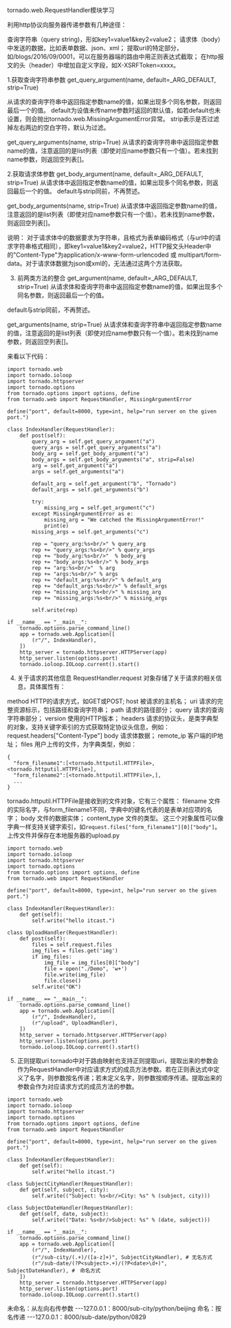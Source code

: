 tornado.web.RequestHandler模块学习

利用http协议向服务器传递参数有几种途径：

查询字符串（query string)，形如key1=value1&key2=value2；
请求体（body）中发送的数据，比如表单数据、json、xml；
提取uri的特定部分，如/blogs/2016/09/0001，可以在服务器端的路由中用正则表达式截取；
在http报文的头（header）中增加自定义字段，如X-XSRFToken=xxxx。

1.获取查询字符串参数
get_query_argument(name, default=_ARG_DEFAULT, strip=True)

从请求的查询字符串中返回指定参数name的值，如果出现多个同名参数，则返回最后一个的值。
default为设值未传name参数时返回的默认值，如若default也未设置，则会抛出tornado.web.MissingArgumentError异常。
strip表示是否过滤掉左右两边的空白字符，默认为过滤。

get_query_arguments(name, strip=True)
从请求的查询字符串中返回指定参数name的值，注意返回的是list列表（即使对应name参数只有一个值）。若未找到name参数，则返回空列表[]。

2.获取请求体参数
get_body_argument(name, default=_ARG_DEFAULT, strip=True)
从请求体中返回指定参数name的值，如果出现多个同名参数，则返回最后一个的值。
default与strip同前，不再赘述。

get_body_arguments(name, strip=True)
从请求体中返回指定参数name的值，注意返回的是list列表（即使对应name参数只有一个值）。若未找到name参数，则返回空列表[]。

说明：
对于请求体中的数据要求为字符串，且格式为表单编码格式（与url中的请求字符串格式相同），即key1=value1&key2=value2，HTTP报文头Header中的"Content-Type"为application/x-www-form-urlencoded 或 multipart/form-data。对于请求体数据为json或xml的，无法通过这两个方法获取。

3. 前两类方法的整合
get_argument(name, default=_ARG_DEFAULT, strip=True)
从请求体和查询字符串中返回指定参数name的值，如果出现多个同名参数，则返回最后一个的值。

default与strip同前，不再赘述。

get_arguments(name, strip=True)
从请求体和查询字符串中返回指定参数name的值，注意返回的是list列表（即使对应name参数只有一个值）。若未找到name参数，则返回空列表[]。

来看以下代码：
```
import tornado.web
import tornado.ioloop
import tornado.httpserver
import tornado.options
from tornado.options import options, define
from tornado.web import RequestHandler, MissingArgumentError

define("port", default=8000, type=int, help="run server on the given port.")

class IndexHandler(RequestHandler):
    def post(self):
        query_arg = self.get_query_argument("a")
        query_args = self.get_query_arguments("a")
        body_arg = self.get_body_argument("a")
        body_args = self.get_body_arguments("a", strip=False)
        arg = self.get_argument("a")
        args = self.get_arguments("a")

        default_arg = self.get_argument("b", "Tornado")
        default_args = self.get_arguments("b")

        try:
            missing_arg = self.get_argument("c")
        except MissingArgumentError as e:
            missing_arg = "We catched the MissingArgumentError!"
            print(e)
        missing_args = self.get_arguments("c")

        rep = "query_arg:%s<br/>" % query_arg
        rep += "query_args:%s<br/>" % query_args 
        rep += "body_arg:%s<br/>"  % body_arg
        rep += "body_args:%s<br/>" % body_args
        rep += "arg:%s<br/>"  % arg
        rep += "args:%s<br/>" % args 
        rep += "default_arg:%s<br/>" % default_arg 
        rep += "default_args:%s<br/>" % default_args 
        rep += "missing_arg:%s<br/>" % missing_arg
        rep += "missing_args:%s<br/>" % missing_args

        self.write(rep)

if __name__ == "__main__":
    tornado.options.parse_command_line()
    app = tornado.web.Application([
        (r"/", IndexHandler),
    ])
    http_server = tornado.httpserver.HTTPServer(app)
    http_server.listen(options.port)
    tornado.ioloop.IOLoop.current().start()
```
4. 关于请求的其他信息
RequestHandler.request 对象存储了关于请求的相关信息，具体属性有：

method HTTP的请求方式，如GET或POST;
host 被请求的主机名；
uri 请求的完整资源标示，包括路径和查询字符串；
path 请求的路径部分；
query 请求的查询字符串部分；
version 使用的HTTP版本；
headers 请求的协议头，是类字典型的对象，支持关键字索引的方式获取特定协议头信息，例如：request.headers["Content-Type"]
body 请求体数据；
remote_ip 客户端的IP地址；
files 用户上传的文件，为字典类型，例如：
```
{
  "form_filename1":[<tornado.httputil.HTTPFile>, <tornado.httputil.HTTPFile>],
  "form_filename2":[<tornado.httputil.HTTPFile>,],
  ... 
}
```
tornado.httputil.HTTPFile是接收到的文件对象，它有三个属性：
filename 文件的实际名字，与form_filename1不同，字典中的键名代表的是表单对应项的名字；
body 文件的数据实体；
content_type 文件的类型。 这三个对象属性可以像字典一样支持关键字索引，如```request.files["form_filename1"][0]["body"]```。
上传文件并保存在本地服务器的upload.py
```
import tornado.web
import tornado.ioloop
import tornado.httpserver
import tornado.options
from tornado.options import options, define
from tornado.web import RequestHandler

define("port", default=8000, type=int, help="run server on the given port.")

class IndexHandler(RequestHandler):
    def get(self):
        self.write("hello itcast.")

class UploadHandler(RequestHandler): 
    def post(self):
        files = self.request.files
        img_files = files.get('img')
        if img_files:
            img_file = img_files[0]["body"]
            file = open("./Demo", 'w+')
            file.write(img_file)
            file.close()
        self.write("OK")

if __name__ == "__main__":
    tornado.options.parse_command_line()
    app = tornado.web.Application([
        (r"/", IndexHandler),
        (r"/upload", UploadHandler),
    ])
    http_server = tornado.httpserver.HTTPServer(app)
    http_server.listen(options.port)
    tornado.ioloop.IOLoop.current().start()
```
5. 正则提取uri
tornado中对于路由映射也支持正则提取uri，提取出来的参数会作为RequestHandler中对应请求方式的成员方法参数。若在正则表达式中定义了名字，则参数按名传递；若未定义名字，则参数按顺序传递。提取出来的参数会作为对应请求方式的成员方法的参数。
```
import tornado.web
import tornado.ioloop
import tornado.httpserver
import tornado.options
from tornado.options import options, define
from tornado.web import RequestHandler

define("port", default=8000, type=int, help="run server on the given port.")

class IndexHandler(RequestHandler):
    def get(self):
        self.write("hello itcast.")

class SubjectCityHandler(RequestHandler):
    def get(self, subject, city):
        self.write(("Subject: %s<br/>City: %s" % (subject, city)))

class SubjectDateHandler(RequestHandler):
    def get(self, date, subject):
        self.write(("Date: %s<br/>Subject: %s" % (date, subject)))

if __name__ == "__main__":
    tornado.options.parse_command_line()
    app = tornado.web.Application([
        (r"/", IndexHandler),
        (r"/sub-city/(.+)/([a-z]+)", SubjectCityHandler), # 无名方式
        (r"/sub-date/(?P<subject>.+)/(?P<date>\d+)", SubjectDateHandler), #　命名方式
    ])
    http_server = tornado.httpserver.HTTPServer(app)
    http_server.listen(options.port)
    tornado.ioloop.IOLoop.current().start()
```
未命名：从左向右传参数  ---127.0.0.1：8000/sub-city/python/beijing
命名：按名传递  ---127.0.0.1：8000/sub-date/python/0829
